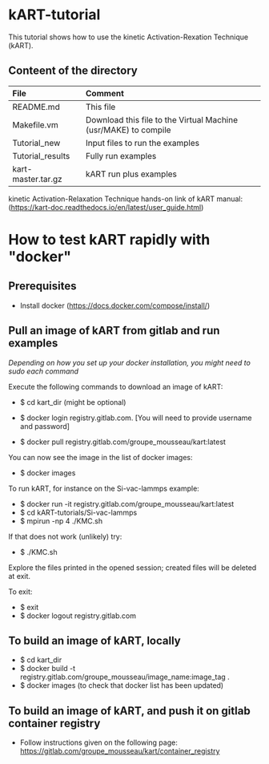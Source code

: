 # kART-tutorial

This tutorial shows how to use the kinetic Activation-Rexation Technique (kART). 

## Conteent of the directory

| File | Comment |
| :--- | :--- |
|README.md    | This file |  
|Makefile.vm | Download this file to the Virtual Machine (usr/MAKE) to compile
|Tutorial_new | Input files to run the examples
|Tutorial_results | Fully run examples
|kart-master.tar.gz | kART run plus examples


kinetic Activation-Relaxation Technique hands-on
link of kART manual:(<https://kart-doc.readthedocs.io/en/latest/user_guide.html>) 

# How to test kART rapidly with "docker"

## Prerequisites
* Install docker (<https://docs.docker.com/compose/install/>)

## Pull an image of kART from gitlab and run examples 

_Depending on how you set up your docker installation, you might need to sudo each command_

Execute the following commands to download an image of kART:
* $ cd kart_dir  (might be optional)
* $ docker login registry.gitlab.com. [You will need to provide username and password]

* $ docker pull registry.gitlab.com/groupe_mousseau/kart:latest

You can now see the image in the list of docker images:
* $ docker images

To run kART, for instance on the Si-vac-lammps example:
* $ docker run -it registry.gitlab.com/groupe_mousseau/kart:latest
* $ cd kART-tutorials/Si-vac-lammps
* $ mpirun -np 4 ./KMC.sh 

If that does not work (unlikely) try: 
* $ ./KMC.sh

Explore the files printed in the opened session; created files will be deleted at exit.

To exit:
* $ exit
* $ docker logout registry.gitlab.com


## To build an image of kART, locally
* $ cd kart_dir
* $ docker build -t registry.gitlab.com/groupe_mousseau/image_name:image_tag .
* $ docker images (to check that docker list has been updated)

## To build an image of kART, and push it on gitlab container registry
* Follow instructions given on the following page: https://gitlab.com/groupe_mousseau/kart/container_registry
